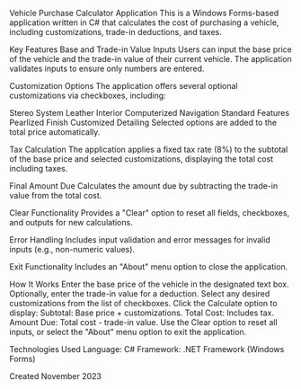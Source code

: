 Vehicle Purchase Calculator Application This is a Windows Forms-based application written in C# that calculates the cost of purchasing a vehicle, including customizations, trade-in deductions, and taxes.

Key Features Base and Trade-in Value Inputs Users can input the base price of the vehicle and the trade-in value of their current vehicle. The application validates inputs to ensure only numbers are entered.

Customization Options The application offers several optional customizations via checkboxes, including:

Stereo System Leather Interior Computerized Navigation Standard Features Pearlized Finish Customized Detailing Selected options are added to the total price automatically.

Tax Calculation The application applies a fixed tax rate (8%) to the subtotal of the base price and selected customizations, displaying the total cost including taxes.

Final Amount Due Calculates the amount due by subtracting the trade-in value from the total cost.

Clear Functionality Provides a "Clear" option to reset all fields, checkboxes, and outputs for new calculations.

Error Handling Includes input validation and error messages for invalid inputs (e.g., non-numeric values).

Exit Functionality Includes an "About" menu option to close the application.

How It Works Enter the base price of the vehicle in the designated text box. Optionally, enter the trade-in value for a deduction. Select any desired customizations from the list of checkboxes. Click the Calculate option to display: Subtotal: Base price + customizations. Total Cost: Includes tax. Amount Due: Total cost - trade-in value. Use the Clear option to reset all inputs, or select the "About" menu option to exit the application.

Technologies Used Language: C# Framework: .NET Framework (Windows Forms)

Created November 2023
